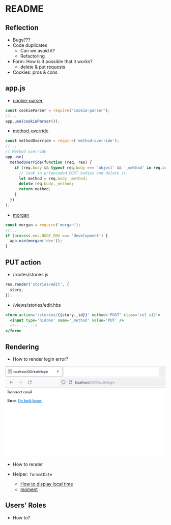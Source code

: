 # README

## Reflection

- Bugs???
- Code duplicates
  - Can we avoid it?
  - Refactoring
- Form: How is it possible that it works?
  - delete & put requests
- Cookies: pros & cons

## app.js

- [cookie-parser](https://www.npmjs.com/package/cookie-parser)

```js
const cookieParser = require('cookie-parser');
//...
app.use(cookieParser());
```

- [method-override](https://www.npmjs.com/package/method-override)

```js
const methodOverride = require('method-override');
//...
// Method override
app.use(
  methodOverride(function (req, res) {
    if (req.body && typeof req.body === 'object' && '_method' in req.body) {
      // look in urlencoded POST bodies and delete it
      let method = req.body._method;
      delete req.body._method;
      return method;
    }
  })
);
```

- [morgan](https://www.npmjs.com/package/morgan)

```js
const morgan = require('morgan');
//...
if (process.env.NODE_ENV === 'development') {
  app.use(morgan('dev'));
}
```

## PUT action

- /routes/stories.js

```js
res.render('stories/edit', {
  story,
});
```

- /views/stories/edit.hbs

```handlebars
<form action='/stories/{{story._id}}' method='POST' class='col s12'>
  <input type='hidden' name='_method' value='PUT' />
  <!-- ... -->
</form>
```

## Rendering

- How to render login error?

![Alt text](./email.png 'Error-email')

- How to render

- Helper: `formatDate`
  - [How to display local time](https://stackoverflow.com/questions/32540667/moment-js-utc-to-local-time)
  - [moment](https://www.npmjs.com/package/moment)

## Users' Roles

- How to?
